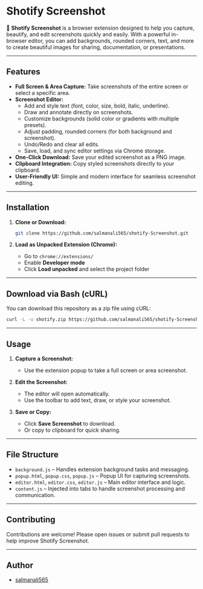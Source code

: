 # Shotify Screenshot

📸 **Shotify Screenshot** is a browser extension designed to help you capture, beautify, and edit screenshots quickly and easily. With a powerful in-browser editor, you can add backgrounds, rounded corners, text, and more to create beautiful images for sharing, documentation, or presentations.

---

## Features

- **Full Screen & Area Capture:** Take screenshots of the entire screen or select a specific area.
- **Screenshot Editor:** 
  - Add and style text (font, color, size, bold, italic, underline).
  - Draw and annotate directly on screenshots.
  - Customize backgrounds (solid color or gradients with multiple presets).
  - Adjust padding, rounded corners (for both background and screenshot).
  - Undo/Redo and clear all edits.
  - Save, load, and sync editor settings via Chrome storage.
- **One-Click Download:** Save your edited screenshot as a PNG image.
- **Clipboard Integration:** Copy styled screenshots directly to your clipboard.
- **User-Friendly UI:** Simple and modern interface for seamless screenshot editing.

---

## Installation

1. **Clone or Download:**
   ```sh
   git clone https://github.com/salmanali565/shotify-Screenshot.git
   ```

2. **Load as Unpacked Extension (Chrome):**
   - Go to `chrome://extensions/`
   - Enable **Developer mode**
   - Click **Load unpacked** and select the project folder

---

## Download via Bash (cURL)

You can download this repository as a zip file using cURL:

```bash
curl -L -o shotify.zip https://github.com/salmanali565/shotify-Screenshot/archive/refs/heads/main.zip
```

---

## Usage

1. **Capture a Screenshot:**
   - Use the extension popup to take a full screen or area screenshot.

2. **Edit the Screenshot:**
   - The editor will open automatically.
   - Use the toolbar to add text, draw, or style your screenshot.

3. **Save or Copy:**
   - Click **Save Screenshot** to download.
   - Or copy to clipboard for quick sharing.

---

## File Structure

- `background.js` – Handles extension background tasks and messaging.
- `popup.html`, `popup.css`, `popup.js` – Popup UI for capturing screenshots.
- `editor.html`, `editor.css`, `editor.js` – Main editor interface and logic.
- `content.js` – Injected into tabs to handle screenshot processing and communication.

---

## Contributing

Contributions are welcome! Please open issues or submit pull requests to help improve Shotify Screenshot.

---


## Author

- [salmanali565](https://github.com/salmanali565)

